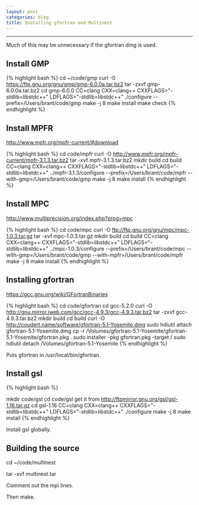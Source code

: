 ```yaml
---
layout: post
categories: blog
title: Installing gfortran and Multinest
---
```


---

Much of this may be unnecessary if the gfortran dmg is used.

Install GMP
-----------

{% highlight bash %}
cd ~/code/gmp
curl -0 https://ftp.gnu.org/gnu/gmp/gmp-6.0.0a.tar.bz2
tar -zxvf gmp-6.0.0a.tar.bz2 
cd gmp-6.0.0
CC=clang CXX=clang++ CXXFLAGS="-stdlib=libstdc++" LDFLAGS="-stdlib=libstdc++" ./configure --prefix=/Users/brant/code/gmp
make -j 8
make install
make check
{% endhighlight %}

Install MPFR
------------

<http://www.mpfr.org/mpfr-current/#download>

{% highlight bash %}
cd code/mpfr
curl -O http://www.mpfr.org/mpfr-current/mpfr-3.1.3.tar.bz2
tar -xvf mpfr-3.1.3.tar.bz2
mkdir build
cd build
CC=clang CXX=clang++ CXXFLAGS="-stdlib=libstdc++" LDFLAGS="-stdlib=libstdc++" ../mpfr-3.1.3/configure --prefix=/Users/brant/code/mpfr --with-gmp=/Users/brant/code/gmp
make -j 8
make install
{% endhighlight %}

Install MPC
-----------

<http://www.multiprecision.org/index.php?prog=mpc>

{% highlight bash %}
cd code/mpc
curl -O ftp://ftp.gnu.org/gnu/mpc/mpc-1.0.3.tar.gz
tar -xvf mpc-1.0.3.tar.gz 
mkdir build
cd build
CC=clang CXX=clang++ CXXFLAGS="-stdlib=libstdc++" LDFLAGS="-stdlib=libstdc++" ../mpc-1.0.3/configure --prefix=/Users/brant/code/mpc --with-gmp=/Users/brant/code/gmp --with-mpfr=/Users/brant/code/mpfr
make -j 8
make install
{% endhighlight %}

Installing gfortran
-------------------

<https://gcc.gnu.org/wiki/GFortranBinaries>


{% highlight bash %}
cd code/gfortran
cd gcc-5.2.0
curl -O http://gnu.mirror.iweb.com/gcc/gcc-4.9.3/gcc-4.9.3.tar.bz2
tar -zxvf gcc-4.9.3.tar.bz2
mkdir build
cd build
curl -O http://coudert.name/software/gfortran-5.1-Yosemite.dmg
 sudo hdiutil attach gfortran-5.1-Yosemite.dmg 
 cp -r /Volumes/gfortran-5.1-Yosemite/gfortran-5.1-Yosemite/gfortran.pkg .
 sudo installer -pkg gfortran.pkg -target /
 sudo hdiutil detach /Volumes/gfortran-5.1-Yosemite
{% endhighlight %}

Puts gfortran in /usr/local/bin/gfortran.

Install gsl
-----------

{% highlight bash %}

mkdir code/gsl
cd code/gsl
get it from http://ftpmirror.gnu.org/gsl/gsl-1.16.tar.gz
cd gsl-1.16
CC=clang CXX=clang++ CXXFLAGS="-stdlib=libstdc++" LDFLAGS="-stdlib=libstdc++" ./configure
make -j 8
make install
{% endhighlight %}

Install gsl globally.

Building the source
-------------------

cd ~/code/multinest

tar -xvf multinest.tar

Comment out the mpi lines.

Then make.
